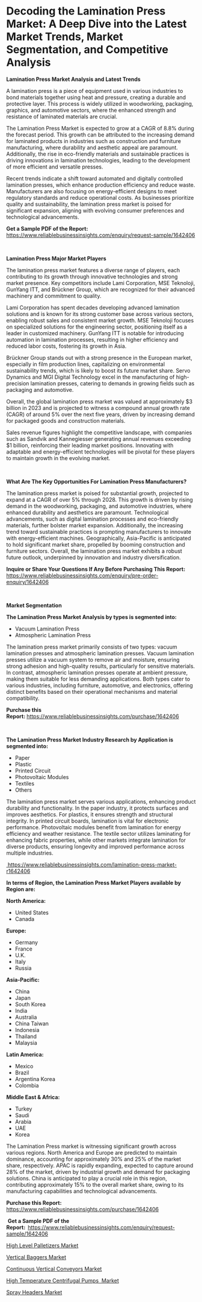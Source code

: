 <p><h1>Decoding the Lamination Press Market: A Deep Dive into the Latest Market Trends, Market Segmentation, and Competitive Analysis</h1></p><p><strong>Lamination Press Market Analysis and Latest Trends</strong></p>
<p><p>A lamination press is a piece of equipment used in various industries to bond materials together using heat and pressure, creating a durable and protective layer. This process is widely utilized in woodworking, packaging, graphics, and automotive sectors, where the enhanced strength and resistance of laminated materials are crucial.</p><p>The Lamination Press Market is expected to grow at a CAGR of 8.8% during the forecast period. This growth can be attributed to the increasing demand for laminated products in industries such as construction and furniture manufacturing, where durability and aesthetic appeal are paramount. Additionally, the rise in eco-friendly materials and sustainable practices is driving innovations in lamination technologies, leading to the development of more efficient and versatile presses.</p><p>Recent trends indicate a shift toward automated and digitally controlled lamination presses, which enhance production efficiency and reduce waste. Manufacturers are also focusing on energy-efficient designs to meet regulatory standards and reduce operational costs. As businesses prioritize quality and sustainability, the lamination press market is poised for significant expansion, aligning with evolving consumer preferences and technological advancements.</p></p>
<p><strong>Get a Sample PDF of the Report:&nbsp;</strong> <a href="https://www.reliablebusinessinsights.com/enquiry/request-sample/1642406?utm_campaign=96&utm_medium=2&utm_source=Github&utm_content=ia&utm_term=11042025&utm_id=lamination-press">https://www.reliablebusinessinsights.com/enquiry/request-sample/1642406</a></p>
<p>&nbsp;</p>
<p><strong>Lamination Press Major Market Players</strong></p>
<p><p>The lamination press market features a diverse range of players, each contributing to its growth through innovative technologies and strong market presence. Key competitors include Lami Corporation, MSE Teknoloji, GunYang ITT, and Brückner Group, which are recognized for their advanced machinery and commitment to quality. </p><p>Lami Corporation has spent decades developing advanced lamination solutions and is known for its strong customer base across various sectors, enabling robust sales and consistent market growth. MSE Teknoloji focuses on specialized solutions for the engineering sector, positioning itself as a leader in customized machinery. GunYang ITT is notable for introducing automation in lamination processes, resulting in higher efficiency and reduced labor costs, fostering its growth in Asia.</p><p>Brückner Group stands out with a strong presence in the European market, especially in film production lines, capitalizing on environmental sustainability trends, which is likely to boost its future market share. Servo Dynamics and MGI Digital Technology excel in the manufacturing of high-precision lamination presses, catering to demands in growing fields such as packaging and automotive.</p><p>Overall, the global lamination press market was valued at approximately $3 billion in 2023 and is projected to witness a compound annual growth rate (CAGR) of around 5% over the next five years, driven by increasing demand for packaged goods and construction materials.</p><p>Sales revenue figures highlight the competitive landscape, with companies such as Sandvik and Kannegiesser generating annual revenues exceeding $1 billion, reinforcing their leading market positions. Innovating with adaptable and energy-efficient technologies will be pivotal for these players to maintain growth in the evolving market.</p></p>
<p>&nbsp;</p>
<p><strong>What Are The Key Opportunities For Lamination Press Manufacturers?</strong></p>
<p><p>The lamination press market is poised for substantial growth, projected to expand at a CAGR of over 5% through 2028. This growth is driven by rising demand in the woodworking, packaging, and automotive industries, where enhanced durability and aesthetics are paramount. Technological advancements, such as digital lamination processes and eco-friendly materials, further bolster market expansion. Additionally, the increasing trend toward sustainable practices is prompting manufacturers to innovate with energy-efficient machines. Geographically, Asia-Pacific is anticipated to hold significant market share, propelled by booming construction and furniture sectors. Overall, the lamination press market exhibits a robust future outlook, underpinned by innovation and industry diversification.</p></p>
<p><strong>Inquire or Share Your Questions If Any Before Purchasing This Report:</strong> <a href="https://www.reliablebusinessinsights.com/enquiry/pre-order-enquiry/1642406?utm_campaign=96&utm_medium=2&utm_source=Github&utm_content=ia&utm_term=11042025&utm_id=lamination-press">https://www.reliablebusinessinsights.com/enquiry/pre-order-enquiry/1642406</a></p>
<p>&nbsp;</p>
<p><strong>Market Segmentation</strong></p>
<p><strong>The Lamination Press Market Analysis by types is segmented into:</strong></p>
<p><ul><li>Vacuum Lamination Press</li><li>Atmospheric Lamination Press</li></ul></p>
<p><p>The lamination press market primarily consists of two types: vacuum lamination presses and atmospheric lamination presses. Vacuum lamination presses utilize a vacuum system to remove air and moisture, ensuring strong adhesion and high-quality results, particularly for sensitive materials. In contrast, atmospheric lamination presses operate at ambient pressure, making them suitable for less demanding applications. Both types cater to various industries, including furniture, automotive, and electronics, offering distinct benefits based on their operational mechanisms and material compatibility.</p></p>
<p><strong>Purchase this Report:&nbsp;</strong><a href="https://www.reliablebusinessinsights.com/purchase/1642406?utm_campaign=96&utm_medium=2&utm_source=Github&utm_content=ia&utm_term=11042025&utm_id=lamination-press">https://www.reliablebusinessinsights.com/purchase/1642406</a></p>
<p>&nbsp;</p>
<p><strong>The Lamination Press Market Industry Research by Application is segmented into:</strong></p>
<p><ul><li>Paper</li><li>Plastic</li><li>Printed Circuit</li><li>Photovoltaic Modules</li><li>Textiles</li><li>Others</li></ul></p>
<p><p>The lamination press market serves various applications, enhancing product durability and functionality. In the paper industry, it protects surfaces and improves aesthetics. For plastics, it ensures strength and structural integrity. In printed circuit boards, lamination is vital for electronic performance. Photovoltaic modules benefit from lamination for energy efficiency and weather resistance. The textile sector utilizes laminating for enhancing fabric properties, while other markets integrate lamination for diverse products, ensuring longevity and improved performance across multiple industries.</p></p>
<p><a href="https://www.reliablebusinessinsights.com/lamination-press-market-r1642406?utm_campaign=96&utm_medium=2&utm_source=Github&utm_content=ia&utm_term=11042025&utm_id=lamination-press">&nbsp;https://www.reliablebusinessinsights.com/lamination-press-market-r1642406</a></p>
<p><strong>In terms of Region, the Lamination Press Market Players available by Region are:</strong></p>
<p>
    <p> <strong> North America: </strong>
        <ul>
            <li>United States</li>
            <li>Canada</li>
        </ul>
        </p> 
    <p> <strong> Europe: </strong>
        <ul>
            <li>Germany</li>
            <li>France</li>
            <li>U.K.</li>
            <li>Italy</li>
            <li>Russia</li>
        </ul>
        </p> 
    <p> <strong> Asia-Pacific: </strong>
        <ul>
            <li>China</li>
            <li>Japan</li>
            <li>South Korea</li>
            <li>India</li>
            <li>Australia</li>
            <li>China Taiwan</li>
            <li>Indonesia</li>
            <li>Thailand</li>
            <li>Malaysia</li>
        </ul>
        </p> 
    <p> <strong> Latin America: </strong>
        <ul>
            <li>Mexico</li>
            <li>Brazil</li>
            <li>Argentina Korea</li>
            <li>Colombia</li>
        </ul>
        </p> 
    <p> <strong> Middle East & Africa: </strong>
        <ul>
            <li>Turkey</li>
            <li>Saudi</li>
            <li>Arabia</li>
            <li>UAE</li>
            <li>Korea</li>
        </ul>
    </p>
    </p>
<p><p>The Lamination Press market is witnessing significant growth across various regions. North America and Europe are predicted to maintain dominance, accounting for approximately 30% and 25% of the market share, respectively. APAC is rapidly expanding, expected to capture around 28% of the market, driven by industrial growth and demand for packaging solutions. China is anticipated to play a crucial role in this region, contributing approximately 15% to the overall market share, owing to its manufacturing capabilities and technological advancements.</p></p>
<p><strong>Purchase this Report: </strong><a href="https://www.reliablebusinessinsights.com/purchase/1642406?utm_campaign=96&utm_medium=2&utm_source=Github&utm_content=ia&utm_term=11042025&utm_id=lamination-press">https://www.reliablebusinessinsights.com/purchase/1642406</a></p>
<p>&nbsp;<strong>Get a Sample PDF of the Report:&nbsp;&nbsp;</strong><a href="https://www.reliablebusinessinsights.com/enquiry/request-sample/1642406?utm_campaign=96&utm_medium=2&utm_source=Github&utm_content=ia&utm_term=11042025&utm_id=lamination-press">https://www.reliablebusinessinsights.com/enquiry/request-sample/1642406</a></p>
<p><strong></strong></p>
<p><p><a href="https://github.com/spehnluenaru/Market-Research-Report-List-1/blob/main/high-level-palletizers-market.md?utm_campaign=96&utm_medium=2&utm_source=Github&utm_content=ia&utm_term=11042025&utm_id=lamination-press">High Level Palletizers Market</a></p><p><a href="https://github.com/thapabylers2/Market-Research-Report-List-1/blob/main/vertical-baggers-market.md?utm_campaign=96&utm_medium=2&utm_source=Github&utm_content=ia&utm_term=11042025&utm_id=lamination-press">Vertical Baggers Market</a></p><p><a href="https://github.com/kluviabolofo/Market-Research-Report-List-1/blob/main/continuous-vertical-conveyors-market.md?utm_campaign=96&utm_medium=2&utm_source=Github&utm_content=ia&utm_term=11042025&utm_id=lamination-press">Continuous Vertical Conveyors Market</a></p><p><a href="https://github.com/ryantindyaiz/Market-Research-Report-List-1/blob/main/high-temperature-centrifugal-pumps-market.md?utm_campaign=96&utm_medium=2&utm_source=Github&utm_content=ia&utm_term=11042025&utm_id=lamination-press">High Temperature Centrifugal Pumps  Market</a></p><p><a href="https://github.com/alefermeivys/Market-Research-Report-List-1/blob/main/spray-headers-market.md?utm_campaign=96&utm_medium=2&utm_source=Github&utm_content=ia&utm_term=11042025&utm_id=lamination-press">Spray Headers Market</a></p></p>